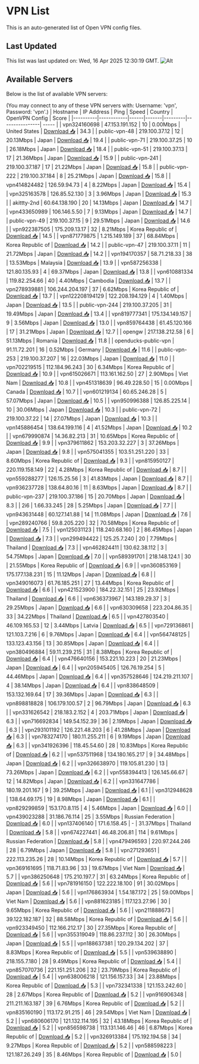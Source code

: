 # VPN List

This is an auto-generated list of Open VPN config files.

## Last Updated

This list was last updated on: Wed, 16 Apr 2025 12:30:19 GMT.
![Alt](https://repobeats.axiom.co/api/embed/186b98318ef1479477931607c1ad7d823f12451f.svg "Repobeats analytics image")

## Available Servers

Below is the list of available VPN servers:

(You may connect to any of these VPN servers with: Username: 'vpn', Password: 'vpn'.)
| Hostname | IP Address | Ping | Speed | Country | OpenVPN Config | Score |
|----------|------------|------|-------|---------|----------------| ----- |
| vpn324160698 | 47.153.191.152 | 10 | 0.00Mbps | United States | [Download 📥](./configs/server_0_US.ovpn) | 34.3 |
| public-vpn-48 | 219.100.37.12 | 12 | 20.13Mbps | Japan | [Download 📥](./configs/server_1_JP.ovpn) | 19.4 |
| public-vpn-71 | 219.100.37.25 | 10 | 26.18Mbps | Japan | [Download 📥](./configs/server_2_JP.ovpn) | 18.4 |
| public-vpn-51 | 219.100.37.13 | 17 | 21.36Mbps | Japan | [Download 📥](./configs/server_3_JP.ovpn) | 15.9 |
| public-vpn-241 | 219.100.37.187 | 17 | 21.22Mbps | Japan | [Download 📥](./configs/server_4_JP.ovpn) | 15.8 |
| public-vpn-222 | 219.100.37.184 | 8 | 25.21Mbps | Japan | [Download 📥](./configs/server_5_JP.ovpn) | 15.8 |
| vpn414824482 | 126.59.94.73 | 4 | 8.22Mbps | Japan | [Download 📥](./configs/server_6_JP.ovpn) | 15.4 |
| vpn325163578 | 126.85.52.130 | 3 | 3.96Mbps | Japan | [Download 📥](./configs/server_7_JP.ovpn) | 15.3 |
| akittty-2nd | 60.64.138.190 | 20 | 14.13Mbps | Japan | [Download 📥](./configs/server_8_JP.ovpn) | 14.7 |
| vpn433650989 | 106.146.5.50 | 7 | 9.13Mbps | Japan | [Download 📥](./configs/server_9_JP.ovpn) | 14.7 |
| public-vpn-49 | 219.100.37.15 | 9 | 29.51Mbps | Japan | [Download 📥](./configs/server_10_JP.ovpn) | 14.6 |
| vpn922387505 | 175.209.13.17 | 32 | 8.21Mbps | Korea Republic of | [Download 📥](./configs/server_11_KR.ovpn) | 14.5 |
| vpn871779875 | 1.215.149.189 | 37 | 68.84Mbps | Korea Republic of | [Download 📥](./configs/server_12_KR.ovpn) | 14.2 |
| public-vpn-47 | 219.100.37.11 | 11 | 21.72Mbps | Japan | [Download 📥](./configs/server_13_JP.ovpn) | 14.2 |
| vpn194170357 | 58.71.218.33 | 38 | 13.53Mbps | Malaysia | [Download 📥](./configs/server_14_MY.ovpn) | 13.9 |
| vpn587256338 | 121.80.135.93 | 4 | 69.37Mbps | Japan | [Download 📥](./configs/server_15_JP.ovpn) | 13.8 |
| vpn610881334 | 119.82.254.66 | 40 | 4.40Mbps | Cambodia | [Download 📥](./configs/server_16_KH.ovpn) | 13.7 |
| vpn278939881 | 106.244.204.197 | 37 | 6.62Mbps | Korea Republic of | [Download 📥](./configs/server_17_KR.ovpn) | 13.7 |
| vpn122208194129 | 122.208.194.129 | 4 | 1.40Mbps | Japan | [Download 📥](./configs/server_18_JP.ovpn) | 13.5 |
| public-vpn-244 | 219.100.37.205 | 31 | 19.49Mbps | Japan | [Download 📥](./configs/server_19_JP.ovpn) | 13.4 |
| vpn819777341 | 175.134.149.157 | 9 | 3.56Mbps | Japan | [Download 📥](./configs/server_20_JP.ovpn) | 13.0 |
| vpn859764438 | 61.45.120.166 | 17 | 31.21Mbps | Japan | [Download 📥](./configs/server_21_JP.ovpn) | 12.7 |
| opengw | 217.138.212.58 | 6 | 51.13Mbps | Romania | [Download 📥](./configs/server_22_RO.ovpn) | 11.8 |
| openducks-public-vpn | 91.11.72.201 | 16 | 0.52Mbps | Germany | [Download 📥](./configs/server_23_DE.ovpn) | 11.6 |
| public-vpn-253 | 219.100.37.207 | 16 | 22.03Mbps | Japan | [Download 📥](./configs/server_24_JP.ovpn) | 11.0 |
| vpn702219515 | 112.184.96.243 | 30 | 6.34Mbps | Korea Republic of | [Download 📥](./configs/server_25_KR.ovpn) | 10.9 |
| vpn615026671 | 113.161.162.50 | 27 | 2.90Mbps | Viet Nam | [Download 📥](./configs/server_26_VN.ovpn) | 10.8 |
| vpn451318639 | 96.49.228.50 | 15 | 0.00Mbps | Canada | [Download 📥](./configs/server_27_CA.ovpn) | 10.7 |
| vpn601219134 | 60.65.246.28 | 5 | 57.07Mbps | Japan | [Download 📥](./configs/server_28_JP.ovpn) | 10.5 |
| vpn950996388 | 126.85.225.14 | 10 | 30.06Mbps | Japan | [Download 📥](./configs/server_29_JP.ovpn) | 10.3 |
| public-vpn-72 | 219.100.37.22 | 14 | 27.07Mbps | Japan | [Download 📥](./configs/server_30_JP.ovpn) | 10.3 |
| vpn145886454 | 138.64.199.116 | 4 | 41.52Mbps | Japan | [Download 📥](./configs/server_31_JP.ovpn) | 10.2 |
| vpn679990874 | 14.36.82.213 | 31 | 10.65Mbps | Korea Republic of | [Download 📥](./configs/server_32_KR.ovpn) | 9.9 |
| vpn379611862 | 153.203.32.227 | 3 | 37.26Mbps | Japan | [Download 📥](./configs/server_33_JP.ovpn) | 9.8 |
| vpn575041355 | 103.51.251.220 | 33 | 8.60Mbps | Korea Republic of | [Download 📥](./configs/server_34_KR.ovpn) | 9.3 |
| vpn815950127 | 220.119.158.149 | 22 | 4.28Mbps | Korea Republic of | [Download 📥](./configs/server_35_KR.ovpn) | 8.7 |
| vpn559288277 | 126.15.25.56 | 3 | 41.83Mbps | Japan | [Download 📥](./configs/server_36_JP.ovpn) | 8.7 |
| vpn936237728 | 138.64.80.16 | 11 | 8.63Mbps | Japan | [Download 📥](./configs/server_37_JP.ovpn) | 8.7 |
| public-vpn-237 | 219.100.37.186 | 15 | 20.70Mbps | Japan | [Download 📥](./configs/server_38_JP.ovpn) | 8.3 |
| 2i6 | 1.66.33.245 | 28 | 5.25Mbps | Japan | [Download 📥](./configs/server_39_JP.ovpn) | 7.7 |
| vpn943631448 | 60.127.141.88 | 14 | 11.08Mbps | Japan | [Download 📥](./configs/server_40_JP.ovpn) | 7.6 |
| vpn289240766 | 59.8.205.220 | 32 | 70.58Mbps | Korea Republic of | [Download 📥](./configs/server_41_KR.ovpn) | 7.5 |
| vpn125031123 | 118.240.68.160 | 2 | 86.45Mbps | Japan | [Download 📥](./configs/server_42_JP.ovpn) | 7.3 |
| vpn299494422 | 125.25.7.240 | 20 | 7.79Mbps | Thailand | [Download 📥](./configs/server_43_TH.ovpn) | 7.3 |
| vpn462824411 | 130.62.38.112 | 3 | 54.75Mbps | Japan | [Download 📥](./configs/server_44_JP.ovpn) | 7.0 |
| vpn589391701 | 218.148.124.1 | 30 | 21.55Mbps | Korea Republic of | [Download 📥](./configs/server_45_KR.ovpn) | 6.9 |
| vpn360853169 | 175.177.138.231 | 15 | 11.12Mbps | Japan | [Download 📥](./configs/server_46_JP.ovpn) | 6.8 |
| vpn349016073 | 61.76.185.251 | 27 | 13.44Mbps | Korea Republic of | [Download 📥](./configs/server_47_KR.ovpn) | 6.6 |
| vpn421523900 | 184.22.32.151 | 25 | 23.92Mbps | Thailand | [Download 📥](./configs/server_48_TH.ovpn) | 6.6 |
| vpn636373967 | 143.189.29.37 | 3 | 29.25Mbps | Japan | [Download 📥](./configs/server_49_JP.ovpn) | 6.6 |
| vpn630309658 | 223.204.86.35 | 33 | 34.22Mbps | Thailand | [Download 📥](./configs/server_50_TH.ovpn) | 6.5 |
| vpn427803540 | 46.109.165.53 | 12 | 3.44Mbps | Latvia | [Download 📥](./configs/server_51_LV.ovpn) | 6.5 |
| vpn729136861 | 121.103.7.216 | 6 | 9.76Mbps | Japan | [Download 📥](./configs/server_52_JP.ovpn) | 6.4 |
| vpn564748125 | 133.123.43.156 | 13 | 30.85Mbps | Japan | [Download 📥](./configs/server_53_JP.ovpn) | 6.4 |
| vpn380496884 | 59.11.239.215 | 31 | 8.38Mbps | Korea Republic of | [Download 📥](./configs/server_54_KR.ovpn) | 6.4 |
| vpn476640156 | 153.221.10.223 | 20 | 21.23Mbps | Japan | [Download 📥](./configs/server_55_JP.ovpn) | 6.4 |
| vpn205945405 | 126.76.19.254 | 5 | 44.46Mbps | Japan | [Download 📥](./configs/server_56_JP.ovpn) | 6.4 |
| vpn357528646 | 124.219.211.107 | 4 | 38.14Mbps | Japan | [Download 📥](./configs/server_57_JP.ovpn) | 6.4 |
| vpn838648509 | 153.132.169.64 | 17 | 39.36Mbps | Japan | [Download 📥](./configs/server_58_JP.ovpn) | 6.3 |
| vpn898818828 | 106.179.100.57 | 2 | 96.79Mbps | Japan | [Download 📥](./configs/server_59_JP.ovpn) | 6.3 |
| vpn331626542 | 218.183.2.152 | 4 | 203.71Mbps | Japan | [Download 📥](./configs/server_60_JP.ovpn) | 6.3 |
| vpn716692834 | 149.54.152.39 | 36 | 2.19Mbps | Japan | [Download 📥](./configs/server_61_JP.ovpn) | 6.3 |
| vpn293101192 | 126.221.48.203 | 6 | 41.28Mbps | Japan | [Download 📥](./configs/server_62_JP.ovpn) | 6.3 |
| vpn783274170 | 180.11.255.211 | 6 | 9.19Mbps | Japan | [Download 📥](./configs/server_63_JP.ovpn) | 6.3 |
| vpn341926396 | 118.45.54.60 | 28 | 10.83Mbps | Korea Republic of | [Download 📥](./configs/server_64_KR.ovpn) | 6.2 |
| vpn537511968 | 134.180.165.217 | 9 | 34.48Mbps | Japan | [Download 📥](./configs/server_65_JP.ovpn) | 6.2 |
| vpn326638970 | 119.105.81.230 | 13 | 73.26Mbps | Japan | [Download 📥](./configs/server_66_JP.ovpn) | 6.2 |
| vpn558394413 | 126.145.66.67 | 12 | 14.82Mbps | Japan | [Download 📥](./configs/server_67_JP.ovpn) | 6.2 |
| vpn331647786 | 180.19.201.167 | 9 | 39.25Mbps | Japan | [Download 📥](./configs/server_68_JP.ovpn) | 6.1 |
| vpn312948628 | 138.64.69.175 | 19 | 8.98Mbps | Japan | [Download 📥](./configs/server_69_JP.ovpn) | 6.1 |
| vpn829299859 | 153.170.8.115 | 4 | 5.46Mbps | Japan | [Download 📥](./configs/server_70_JP.ovpn) | 6.0 |
| vpn439023288 | 31.186.76.114 | 25 | 3.55Mbps | Russian Federation | [Download 📥](./configs/server_71_RU.ovpn) | 6.0 |
| vpn137406140 | 171.6.158.45 | - | 31.37Mbps | Thailand | [Download 📥](./configs/server_72_TH.ovpn) | 5.8 |
| vpn674227441 | 46.48.206.81 | 114 | 9.61Mbps | Russian Federation | [Download 📥](./configs/server_73_RU.ovpn) | 5.8 |
| vpn479496593 | 220.97.244.246 | 28 | 6.79Mbps | Japan | [Download 📥](./configs/server_74_JP.ovpn) | 5.8 |
| vpn271293651 | 222.113.235.26 | 28 | 10.14Mbps | Korea Republic of | [Download 📥](./configs/server_75_KR.ovpn) | 5.7 |
| vpn369161695 | 118.71.83.96 | 33 | 19.67Mbps | Viet Nam | [Download 📥](./configs/server_76_VN.ovpn) | 5.7 |
| vpn386250648 | 175.210.197.7 | 31 | 63.24Mbps | Korea Republic of | [Download 📥](./configs/server_77_KR.ovpn) | 5.6 |
| vpn781916150 | 122.222.18.100 | 91 | 30.02Mbps | Japan | [Download 📥](./configs/server_78_JP.ovpn) | 5.6 |
| vpn176863934 | 1.54.187.172 | 25 | 59.00Mbps | Viet Nam | [Download 📥](./configs/server_79_VN.ovpn) | 5.6 |
| vpn881623185 | 117.123.27.96 | 30 | 9.65Mbps | Korea Republic of | [Download 📥](./configs/server_80_KR.ovpn) | 5.6 |
| vpn211888673 | 39.122.182.187 | 32 | 88.58Mbps | Korea Republic of | [Download 📥](./configs/server_81_KR.ovpn) | 5.6 |
| vpn923349450 | 112.166.212.17 | 30 | 27.35Mbps | Korea Republic of | [Download 📥](./configs/server_82_KR.ovpn) | 5.6 |
| vpn355319049 | 118.86.237.112 | 30 | 26.30Mbps | Japan | [Download 📥](./configs/server_83_JP.ovpn) | 5.5 |
| vpn188637381 | 120.29.134.202 | 37 | 8.83Mbps | Korea Republic of | [Download 📥](./configs/server_84_KR.ovpn) | 5.5 |
| vpn539638890 | 218.155.7.180 | 28 | 9.49Mbps | Korea Republic of | [Download 📥](./configs/server_85_KR.ovpn) | 5.4 |
| vpn857070736 | 221.151.251.206 | 32 | 23.79Mbps | Korea Republic of | [Download 📥](./configs/server_86_KR.ovpn) | 5.4 |
| vpn638006218 | 121.156.157.33 | 34 | 23.88Mbps | Korea Republic of | [Download 📥](./configs/server_87_KR.ovpn) | 5.3 |
| vpn732341338 | 121.153.242.60 | 28 | 2.67Mbps | Korea Republic of | [Download 📥](./configs/server_88_KR.ovpn) | 5.2 |
| vpn916906348 | 211.211.163.187 | 39 | 6.76Mbps | Korea Republic of | [Download 📥](./configs/server_89_KR.ovpn) | 5.2 |
| vpn835160190 | 113.172.91.215 | 46 | 29.54Mbps | Viet Nam | [Download 📥](./configs/server_90_VN.ovpn) | 5.2 |
| vpn680606170 | 121.132.114.195 | 32 | 43.18Mbps | Korea Republic of | [Download 📥](./configs/server_91_KR.ovpn) | 5.2 |
| vpn856598738 | 113.131.146.46 | 46 | 6.87Mbps | Korea Republic of | [Download 📥](./configs/server_92_KR.ovpn) | 5.2 |
| vpn326913384 | 175.192.194.58 | 34 | 9.27Mbps | Korea Republic of | [Download 📥](./configs/server_93_KR.ovpn) | 5.2 |
| vpn588598223 | 121.187.26.249 | 35 | 8.46Mbps | Korea Republic of | [Download 📥](./configs/server_94_KR.ovpn) | 5.0 |
